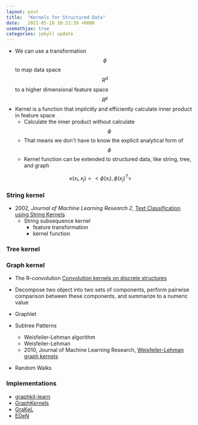 ```yaml
---
layout: post
title:  "Kernels for Structured Data"
date:   2021-05-18 10:21:39 +0800
usemathjax: true
categories: jekyll update
---
```


- We can use a transformation $$\phi$$ to map data space $$R^d$$ to a higher dimensional feature space $$R^p$$
- Kernel is a function that implicitly and efficiently calculate inner product in feature space
  - Calculate the inner product without calculate $$\phi$$
  - That means we don't have to know the explicit analytical form of $$\phi$$
  - Kernel function can be extended to structured data, like string, tree, and graph
    

 $$\kappa(x_i,x_j) = <\phi(x_i),\phi(x_j)^T> $$


### String kernel
- 2002, *Journal of Machine Learning Research 2*, [Text Classification using String Kernels](https://www.jmlr.org/papers/volume2/lodhi02a/lodhi02a.pdf)
  - String subsequence kernel
    - feature transformation
    - kernel function

### Tree kernel


### Graph kernel
- The R-convolution [Convolution kernels on discrete structures](http://www0.cs.ucl.ac.uk/staff/m.pontil/reading/haussler.pdf)
- Decompose two object into two sets of components, perform pairwise comparison between these components, and summarize to a numeric value

- Graphlet
- Subtree Patterns
  - Weisfeiler-Lehman algorithm
  - Weisfeiler-Lehman 
  - 2010, Journal of Machine Learning Research, [Weisfeiler-Lehman graph kernels](https://people.mpi-inf.mpg.de/~mehlhorn/ftp/genWLpaper.pdf)
- Random Walks

### Implementations
- [graphkit-learn](https://graphkit-learn.readthedocs.io/en/master/)
- [GraphKernels](https://github.com/BorgwardtLab/GraphKernels)
- [GraKeL](https://ysig.github.io/GraKeL/0.1a8/documentation.html)
- [EDeN](https://github.com/fabriziocosta/EDeN)
